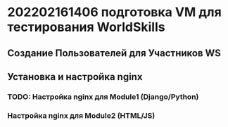 # 202202161406 подготовка VM для тестирования WorldSkills

## Создание Пользователей для Участников WS

## Установка и настройка nginx

### TODO: Настройка nginx для Module1 (Django/Python)

### Настройка nginx для Module2 (HTML/JS)

